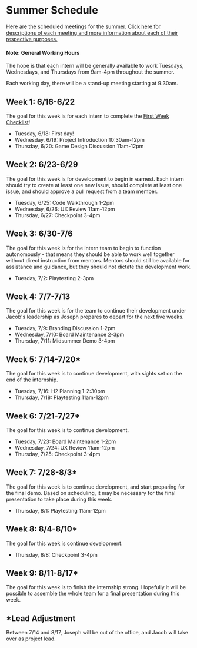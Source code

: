 # Summer Schedule
Here are the scheduled meetings for the summer. [Click here for descriptions of each meeting and more information about each of their respective purposes.](MeetingDescriptions.md)

#### Note: General Working Hours
The hope is that each intern will be generally available to work Tuesdays, Wednesdays, and Thursdays from 9am-4pm throughout the summer.

Each working day, there will be a stand-up meeting starting at 9:30am.

## Week 1: 6/16-6/22
The goal for this week is for each intern to complete the [First Week Checklist](AppInternsFirstWeekChecklist.docx)!

- Tuesday, 6/18: First day!
- Wednesday, 6/19: Project Introduction 10:30am-12pm
- Thursday, 6/20: Game Design Discussion 11am-12pm

## Week 2: 6/23-6/29
The goal for this week is for development to begin in earnest. Each intern should try to create at least one new issue, should complete at least one issue, and should approve a pull request from a team member.

- Tuesday, 6/25: Code Walkthrough 1-2pm
- Wednesday, 6/26: UX Review 11am-12pm
- Thursday, 6/27: Checkpoint 3-4pm

## Week 3: 6/30-7/6
The goal for this week is for the intern team to begin to function autonomously - that means they should be able to work well together without direct instruction from mentors. Mentors should still be available for assistance and guidance, but they should not dictate the development work.

- Tuesday, 7/2: Playtesting 2-3pm

## Week 4: 7/7-7/13
The goal for this week is for the team to continue their development under Jacob's leadership as Joseph prepares to depart for the next five weeks.

- Tuesday, 7/9: Branding Discussion 1-2pm
- Wednesday, 7/10: Board Maintenance 2-3pm
- Thursday, 7/11: Midsummer Demo 3-4pm

## Week 5: 7/14-7/20*
The goal for this week is to continue development, with sights set on the end of the internship.

- Tuesday, 7/16: H2 Planning 1-2:30pm
- Thursday, 7/18: Playtesting 11am-12pm

## Week 6: 7/21-7/27*
The goal for this week is to continue development.

- Tuesday, 7/23: Board Maintenance 1-2pm
- Wednesday, 7/24: UX Review 11am-12pm
- Thursday, 7/25: Checkpoint 3-4pm

## Week 7: 7/28-8/3*
The goal for this week is to continue development, and start preparing for the final demo. Based on scheduling, it may be necessary for the final presentation to take place during this week.

- Thursday, 8/1: Playtesting 11am-12pm

## Week 8: 8/4-8/10*
The goal for this week is continue development.

- Thursday, 8/8: Checkpoint 3-4pm

## Week 9: 8/11-8/17*
The goal for this week is to finish the internship strong. Hopefully it will be possible to assemble the whole team for a final presentation during this week.

## *Lead Adjustment
Between 7/14 and 8/17, Joseph will be out of the office, and Jacob will take over as project lead.
